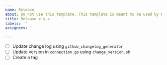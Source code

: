 ```yaml
---
name: Release
about: Do not use this template. This template is meant to be used by RabbitMQ maintainers.
title: Release x.y.z
labels: ''
assignees: ''

---
```


- [ ] Update change log using `github_changelog_generator`
- [ ] Update version in `connection.go` using `change_version.sh`
- [ ] Create a tag
